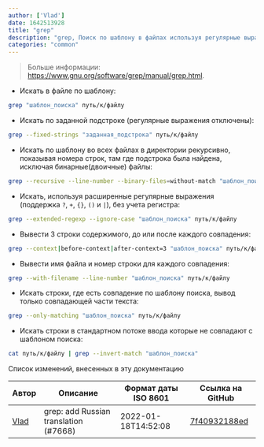 ```yaml
---
author: ['Vlad']
date: 1642513928
title: "grep"
description: "grep, Поиск по шаблону в файлах используя регулярные выражения."
categories: "common"
---
```

> Больше информации: <https://www.gnu.org/software/grep/manual/grep.html>.

- Искать в файле по шаблону:

```bash
grep "шаблон_поиска" путь/к/файлу
```

- Искать по заданной подстроке (регулярные выражения отключены):

```bash
grep --fixed-strings "заданная_подстрока" путь/к/файлу
```

- Искать по шаблону во всех файлах в директории рекурсивно, показывая номера строк, там где подстрока была найдена, исключая бинарные(двоичные) файлы:

```bash
grep --recursive --line-number --binary-files=without-match "шаблон_поиска" путь/к/директории
```

- Искать, используя расширенные регулярные выражения (поддержка `?`, `+`, `{}`, `()` и `|`), без учета регистра:

```bash
grep --extended-regexp --ignore-case "шаблон_поиска" путь/к/файлу
```

- Вывести 3 строки содержимого, до или после каждого совпадения:

```bash
grep --context|before-context|after-context=3 "шаблон_поиска" путь/к/файлу
```

- Вывести имя файла и номер строки для каждого совпадения:

```bash
grep --with-filename --line-number "шаблон_поиска" путь/к/файлу
```

- Искать строки, где есть совпадение по шаблону поиска, вывод только совпадающей части текста:

```bash
grep --only-matching "шаблон_поиска" путь/к/файлу
```

- Искать строки в стандартном потоке ввода которые не совпадают с шаблоном поиска:

```bash
cat путь/к/файлу | grep --invert-match "шаблон_поиска"
```
Список изменений, внесенных в эту документацию


Автор | Описание | Формат даты ISO 8601 | Ссылка на GitHub
------|-----|-----|-----
[Vlad](mailto:dremdem@gmail.com) | grep: add Russian translation (#7668) | 2022-01-18T14:52:08 | [7f40932188ed](https://github.com/tldr-pages/tldr/commit/7f40932188ed9423eedb0f39dad111d3ff01852a)

